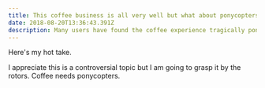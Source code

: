 ```yaml
---
title: This coffee business is all very well but what about ponycopters
date: 2018-08-20T13:36:43.391Z
description: Many users have found the coffee experience tragically ponycopter-free
---
```

Here's my hot take.

I appreciate this is a controversial topic but I am going to grasp it by the rotors. Coffee needs ponycopters.

